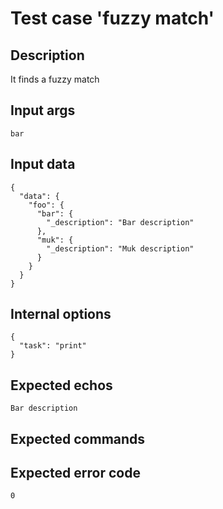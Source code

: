 # Test case 'fuzzy match'

## Description

It finds a fuzzy match

## Input args

    bar

## Input data

    {
      "data": {
        "foo": {
          "bar": {
            "_description": "Bar description"
          },
          "muk": {
            "_description": "Muk description"
          }
        }
      }
    }

## Internal options

    {
      "task": "print"
    }

## Expected echos

    Bar description

## Expected commands

## Expected error code

    0
